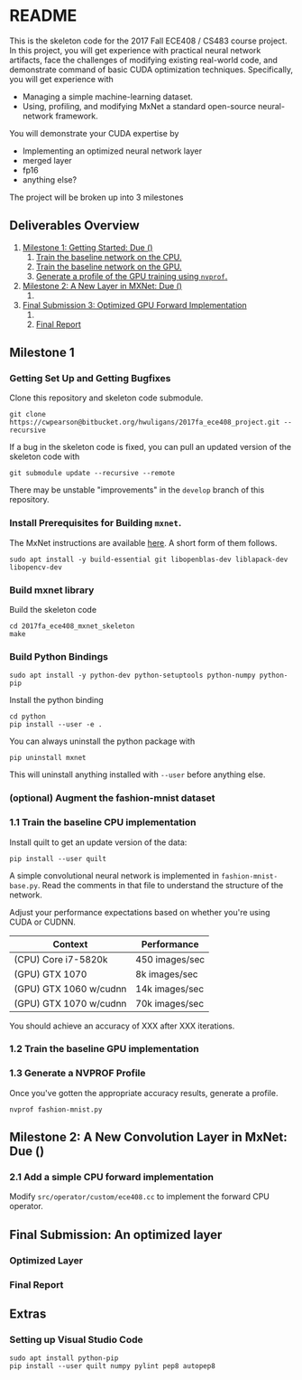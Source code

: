 # README

This is the skeleton code for the 2017 Fall ECE408 / CS483 course project.
In this project, you will get experience with practical neural network artifacts, face the challenges of modifying existing real-world code, and demonstrate command of basic CUDA optimization techniques.
Specifically, you will get experience with

* Managing a simple machine-learning dataset.
* Using, profiling, and modifying MxNet a standard open-source neural-network framework.

You will demonstrate your CUDA expertise by

* Implementing an optimized neural network layer
* merged layer
* fp16
* anything else?

The project will be broken up into 3 milestones

## Deliverables Overview

1. [Milestone 1: Getting Started: Due ()](#markdown-header-milestone-1)
    1. [Train the baseline network on the CPU.]()
    2. [Train the baseline network on the GPU.]()
    3. [Generate a profile of the GPU training using `nvprof`.]()
2. [Milestone 2: A New Layer in MXNet: Due ()](#markdown-header-milestone-2)
    1. []()
3. [Final Submission 3: Optimized GPU Forward Implementation](#markdown-header-milestone-3)
    1. []()
    2. [Final Report](#markdown-header-final-report)

## Milestone 1

### Getting Set Up and Getting Bugfixes

Clone this repository and skeleton code submodule.

    git clone https://cwpearson@bitbucket.org/hwuligans/2017fa_ece408_project.git --recursive

If a bug in the skeleton code is fixed, you can pull an updated version of the skeleton code with 

    git submodule update --recursive --remote

There may be unstable "improvements" in the `develop` branch of this repository.

### Install Prerequisites for Building `mxnet`.

The MxNet instructions are available [here](https://mxnet.incubator.apache.org/get_started/install.html). A short form of them follows.

    sudo apt install -y build-essential git libopenblas-dev liblapack-dev libopencv-dev

### Build mxnet library

Build the skeleton code

    cd 2017fa_ece408_mxnet_skeleton
    make

### Build Python Bindings

    sudo apt install -y python-dev python-setuptools python-numpy python-pip

Install the python binding

    cd python
    pip install --user -e .

You can always uninstall the python package with

    pip uninstall mxnet

This will uninstall anything installed with `--user` before anything else.

### (optional) Augment the fashion-mnist dataset

### 1.1 Train the baseline CPU implementation

Install quilt to get an update version of the data:

    pip install --user quilt

A simple convolutional neural network is implemented in `fashion-mnist-base.py`.
Read the comments in that file to understand the structure of the network.

Adjust your performance expectations based on whether you're using CUDA or CUDNN.

| Context  | Performance  |
|---|---|
| (CPU) Core i7-5820k          | 450 images/sec  |
| (GPU) GTX 1070         | 8k images/sec   |
| (GPU) GTX 1060 w/cudnn | 14k images/sec  |
| (GPU) GTX 1070 w/cudnn | 70k images/sec  | 

You should achieve an accuracy of XXX after XXX iterations.

### 1.2 Train the baseline GPU implementation

### 1.3 Generate a NVPROF Profile

Once you've gotten the appropriate accuracy results, generate a profile.

    nvprof fashion-mnist.py

## Milestone 2: A New Convolution Layer in MxNet: Due ()


### 2.1 Add a simple CPU forward implementation

Modify `src/operator/custom/ece408.cc` to implement the forward CPU operator. 

## Final Submission: An optimized layer

### Optimized Layer

### Final Report

## Extras

### Setting up Visual Studio Code

    sudo apt install python-pip
    pip install --user quilt numpy pylint pep8 autopep8